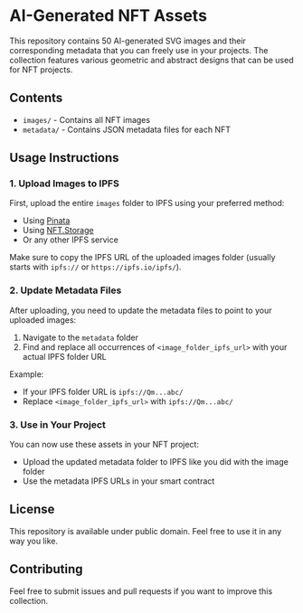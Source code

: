 # AI-Generated NFT Assets

This repository contains 50 AI-generated SVG images and their corresponding metadata that you can freely use in your projects. The collection features various geometric and abstract designs that can be used for NFT projects.

## Contents

-   `images/` - Contains all NFT images
-   `metadata/` - Contains JSON metadata files for each NFT

## Usage Instructions

### 1. Upload Images to IPFS

First, upload the entire `images` folder to IPFS using your preferred method:

-   Using [Pinata](https://www.pinata.cloud/)
-   Using [NFT.Storage](https://nft.storage/)
-   Or any other IPFS service

Make sure to copy the IPFS URL of the uploaded images folder (usually starts with `ipfs://` or `https://ipfs.io/ipfs/`).

### 2. Update Metadata Files

After uploading, you need to update the metadata files to point to your uploaded images:

1. Navigate to the `metadata` folder
2. Find and replace all occurrences of `<image_folder_ipfs_url>` with your actual IPFS folder URL

Example:

-   If your IPFS folder URL is `ipfs://Qm...abc/`
-   Replace `<image_folder_ipfs_url>` with `ipfs://Qm...abc/`

### 3. Use in Your Project

You can now use these assets in your NFT project:

-   Upload the updated metadata folder to IPFS like you did with the image folder
-   Use the metadata IPFS URLs in your smart contract

## License

This repository is available under public domain. Feel free to use it in any way you like.

## Contributing

Feel free to submit issues and pull requests if you want to improve this collection.
